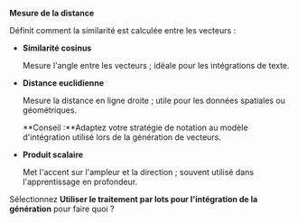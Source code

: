 **Mesure de la distance**

Définit comment la similarité est calculée entre les vecteurs :

-   **Similarité cosinus**

    Mesure l'angle entre les vecteurs ; idéale pour les intégrations de texte.


-   **Distance euclidienne**

    Mesure la distance en ligne droite ; utile pour les données spatiales ou géométriques.

    **Conseil :**Adaptez votre stratégie de notation au modèle d'intégration utilisé lors de la génération de vecteurs.


-   **Produit scalaire**

    Met l'accent sur l'ampleur et la direction ; souvent utilisé dans l'apprentissage en profondeur.


Sélectionnez **Utiliser le traitement par lots pour l'intégration de la génération** pour faire quoi ?

